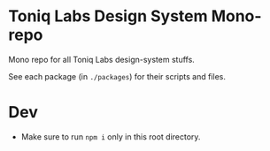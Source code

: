 # Toniq Labs Design System Mono-repo

Mono repo for all Toniq Labs design-system stuffs.

See each package (in `./packages`) for their scripts and files.

# Dev

-   Make sure to run `npm i` only in this root directory.
